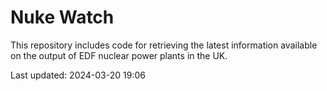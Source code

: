# Nuke Watch

This repository includes code for retrieving the latest information available on the output of EDF nuclear power plants in the UK.

Last updated: 2024-03-20 19:06